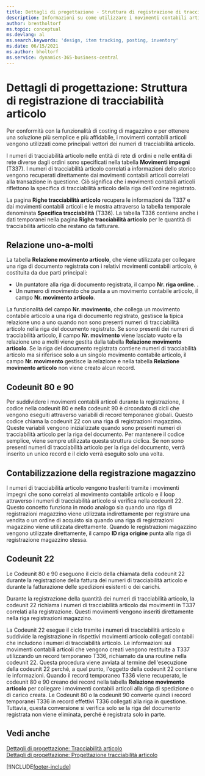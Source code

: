 ```yaml
---
title: Dettagli di progettazione - Struttura di registrazione di tracciabilità articolo
description: Informazioni su come utilizzare i movimenti contabili articoli come vettori principali dei numeri di tracciabilità articolo nella Struttura di registrazione di tracciabilità articolo.
author: brentholtorf
ms.topic: conceptual
ms.devlang: al
ms.search.keywords: 'design, item tracking, posting, inventory'
ms.date: 06/15/2021
ms.author: bholtorf
ms.service: dynamics-365-business-central
---
```

# <a name="design-details-item-tracking-posting-structure"></a>Dettagli di progettazione: Struttura di registrazione di tracciabilità articolo
Per conformità con la funzionalità di costing di magazzino e per ottenere una soluzione più semplice e più affidabile, i movimenti contabili articoli vengono utilizzati come principali vettori dei numeri di tracciabilità articolo.  
  
I numeri di tracciabilità articolo nelle entità di rete di ordini e nelle entità di rete diverse dagli ordini sono specificati nella tabella **Movimenti impegni** (T337). I numeri di tracciabilità articolo correlati a informazioni dello storico vengono recuperati direttamente dai movimenti contabili articoli correlati alla transazione in questione. Ciò significa che i movimenti contabili articoli riflettono la specifica di tracciabilità articolo della riga dell'ordine registrato.  
  
La pagina **Righe tracciabilità articolo** recupera le informazioni da T337 e dai movimenti contabili articoli e le mostra attraverso la tabella temporale denominata **Specifica tracciabilità** (T336). La tabella T336 contiene anche i dati temporanei nella pagina **Righe tracciabilità articolo** per le quantità di tracciabilità articolo che restano da fatturare.  
  
## <a name="one-to-many-relation"></a>Relazione uno-a-molti
La tabella **Relazione movimento articolo**, che viene utilizzata per collegare una riga di documento registrata con i relativi movimenti contabili articolo, è costituita da due parti principali:  
  
* Un puntatore alla riga di documento registrata, il campo **Nr. riga ordine**. .  
* Un numero di movimento che punta a un movimento contabile articolo, il campo **Nr. movimento articolo**.  
  
La funzionalità del campo **Nr. movimento**, che collega un movimento contabile articolo a una riga di documento registrato, gestisce la tipica relazione uno a uno quando non sono presenti numeri di tracciabilità articolo nella riga del documento registrato. Se sono presenti dei numeri di tracciabilità articolo, il campo **Nr. movimento** viene lasciato vuoto e la relazione uno a molti viene gestita dalla tabella **Relazione movimento articolo**. Se la riga del documento registrata contiene numeri di tracciabilità articolo ma si riferisce solo a un singolo movimento contabile articolo, il campo **Nr. movimento** gestisce la relazione e nella tabella **Relazione movimento articolo** non viene creato alcun record.  
  
## <a name="codeunits-80-and-90"></a>Codeunit 80 e 90
Per suddividere i movimenti contabili articoli durante la registrazione, il codice nella codeunit 80 e nella codeunit 90 è circondato di cicli che vengono eseguiti attraverso variabili di record temporanee globali. Questo codice chiama la codeunit 22 con una riga di registrazioni magazzino. Queste variabili vengono inizializzate quando sono presenti numeri di tracciabilità articolo per la riga del documento. Per mantenere il codice semplice, viene sempre utilizzata questa struttura ciclica. Se non sono presenti numeri di tracciabilità articolo per la riga del documento, verrà inserito un unico record e il ciclo verrà eseguito solo una volta.  
  
## <a name="posting-the-item-journal"></a>Contabilizzazione della registrazione magazzino
I numeri di tracciabilità articolo vengono trasferiti tramite i movimenti impegni che sono correlati al movimento contabile articolo e il loop attraverso i numeri di tracciabilità articolo si verifica nella codeunit 22. Questo concetto funziona in modo analogo sia quando una riga di registrazioni magazzino viene utilizzata indirettamente per registrare una vendita o un ordine di acquisto sia quando una riga di registrazioni magazzino viene utilizzata direttamente. Quando le registrazioni magazzino vengono utilizzate direttamente, il campo **ID riga origine** punta alla riga di registrazione magazzino stessa.  
  
## <a name="code-unit-22"></a>Codeunit 22
Le Codeunit 80 e 90 eseguono il ciclo della chiamata della codeunit 22 durante la registrazione della fattura dei numeri di tracciabilità articolo e durante la fatturazione delle spedizioni esistenti o dei carichi.  
  
Durante la registrazione della quantità dei numeri di tracciabilità articolo, la codeunit 22 richiama i numeri di tracciabilità articolo dai movimenti in T337 correlati alla registrazione. Questi movimenti vengono inseriti direttamente nella riga registrazioni magazzino.  
  
La Codeunit 22 esegue il ciclo tramite i numeri di tracciabilità articolo e suddivide la registrazione in rispettivi movimenti articolo collegati contabili che includono i numeri di tracciabilità articolo. Le informazioni sui movimenti contabili articoli che vengono creati vengono restituite a T337 utilizzando un record temporaneo T336, richiamato da una routine nella codeunit 22. Questa procedura viene avviata al termine dell'esecuzione della codeunit 22 perché, a quel punto, l'oggetto della codeunit 22 contiene le informazioni. Quando il record temporaneo T336 viene recuperato, le codeunit 80 e 90 creano dei record nella tabella **Relazione movimento articolo** per collegare i movimenti contabili articoli alla riga di spedizione o di carico creata. Le Codeunit 80 o la codeunit 90 converte quindi i record temporanei T336 in record effettivi T336 collegati alla riga in questione. Tuttavia, questa conversione si verifica solo se la riga del documento registrata non viene eliminata, perché è registrata solo in parte.  
  
## <a name="see-also"></a>Vedi anche
[Dettagli di progettazione: Tracciabilità articolo](design-details-item-tracking.md)   
[Dettagli di progettazione: Progettazione tracciabilità articolo](design-details-item-tracking-design.md)

[!INCLUDE[footer-include](includes/footer-banner.md)]
